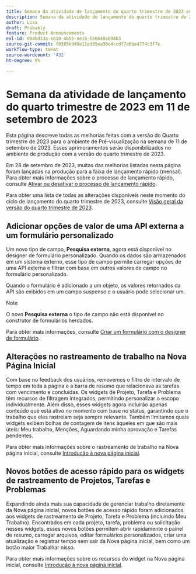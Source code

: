 ```yaml
---
title: Semana da atividade de lançamento do quarto trimestre de 2023 em 11 de setembro de 2023
description: Semana da atividade de lançamento do quarto trimestre de 2023 em 11 de setembro de 2023
author: Lisa
draft: Probably
feature: Product Announcements
exl-id: 094bd13a-e810-4b55-ae16-556648ab94b3
source-git-commit: f0385bd49e11ed95ea36e4ccdf7a6ba4774c3f7e
workflow-type: tm+mt
source-wordcount: '432'
ht-degree: 0%

---
```


# Semana da atividade de lançamento do quarto trimestre de 2023 em 11 de setembro de 2023

Esta página descreve todas as melhorias feitas com a versão do Quarto trimestre de 2023 para o ambiente de Pré-visualização na semana de 11 de setembro de 2023. Esses aprimoramentos serão disponibilizados no ambiente de produção com a versão do quarto trimestre de 2023.

Em 28 de setembro de 2023, muitas das melhorias listadas nesta página foram lançadas na produção para a faixa de lançamento rápido (mensal). Para obter mais informações sobre o processo de lançamento rápido, consulte [Ativar ou desativar o processo de lançamento rápido](/help/quicksilver/administration-and-setup/set-up-workfront/configure-system-defaults/enable-fast-release-process.md).

Para obter uma lista de todas as alterações disponíveis neste momento do ciclo de lançamento do quarto trimestre de 2023, consulte [Visão geral da versão do quarto trimestre de 2023](/help/quicksilver/product-announcements/product-releases/23-q4-release-activity/23-q4-release-overview.md).

## Adicionar opções de valor de uma API externa a um formulário personalizado

Um novo tipo de campo, **Pesquisa externa**, agora está disponível no designer de formulário personalizado. Quando os dados são armazenados em um sistema externo, esse tipo de campo permite carregar opções de uma API externa e filtrar com base em outros valores de campo no formulário personalizado.

Quando o formulário é adicionado a um objeto, os valores retornados da API são exibidos em um campo suspenso e o usuário pode selecionar um.

>[!NOTE]
>
>O novo **Pesquisa externa** o tipo de campo não está disponível no construtor de formulários herdados.

Para obter mais informações, consulte [Criar um formulário com o designer de formulário](/help/quicksilver/administration-and-setup/customize-workfront/create-manage-custom-forms/form-designer/design-a-form/design-a-form.md).

## Alterações no rastreamento de trabalho na Nova Página Inicial

Com base no feedback dos usuários, removemos o filtro de intervalo de tempo em toda a página e a barra de resumo que relacionava as tarefas com vencimento e concluídas. Os widgets de Projeto, Tarefa e Problema têm recursos de filtragem integrados, permitindo personalizar o escopo individualmente. Além disso, esses widgets agora incluirão apenas conteúdo que está ativo no momento com base no status, garantindo que o trabalho que eles rastreiam seja sempre relevante. Também limitamos quais widgets exibem bolhas de contagem de itens àqueles em que são mais úteis: Meu trabalho, Menções, Aguardando minha aprovação e Tarefas pendentes.

Para obter mais informações sobre o rastreamento de trabalho na Nova página inicial, consulte [Introdução à nova página inicial](/help/quicksilver/workfront-basics/using-home/new-home/get-started-with-new-home.md).

## Novos botões de acesso rápido para os widgets de rastreamento de Projetos, Tarefas e Problemas

Expandindo ainda mais sua capacidade de gerenciar trabalho diretamente da Nova página inicial, novos botões de acesso rápido foram adicionados aos widgets de rastreamento de Projeto, Tarefa e Problema (incluindo Meu Trabalho). Encontrados em cada projeto, tarefa, problema ou solicitação nesses widgets, esses novos botões permitem abrir rapidamente o painel de resumo, carregar arquivos, editar formulários personalizados, criar uma atualização e registrar tempo sem sair da Nova página inicial, bem como um botão maior Trabalhar nisso.

Para obter mais informações sobre os recursos do widget na Nova página inicial, consulte [Introdução à nova página inicial](/help/quicksilver/workfront-basics/using-home/new-home/get-started-with-new-home.md).
